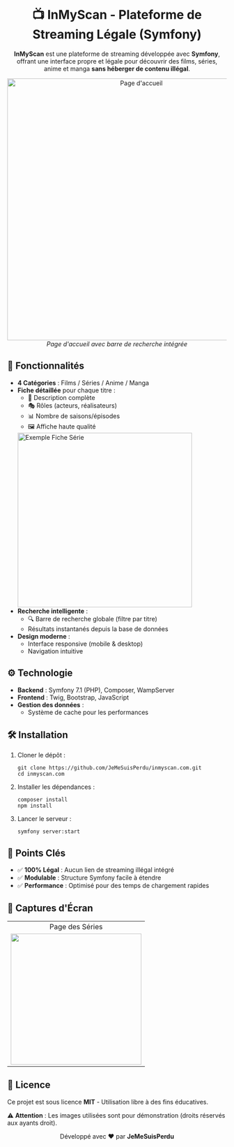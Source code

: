 <h1 align="center">📺 InMyScan - Plateforme de Streaming Légale (Symfony)</h1>

<p align="center">
  <strong>InMyScan</strong> est une plateforme de streaming développée avec <strong>Symfony</strong>, offrant une interface propre et légale pour découvrir des films, séries, anime et manga <strong>sans héberger de contenu illégal</strong>.
</p>

<p align="center">
  <img src="https://monportefolioanis.go.yj.fr/inmyscan_photo/accueil.png" alt="Page d'accueil" width="600">
  <br>
  <em>Page d'accueil avec barre de recherche intégrée</em>
</p>

<h2>🚀 Fonctionnalités</h2>

<ul>
  <li><strong>4 Catégories</strong> : Films / Séries / Anime / Manga</li>
  <li><strong>Fiche détaillée</strong> pour chaque titre :
    <ul>
      <li>📌 Description complète</li>
      <li>🎭 Rôles (acteurs, réalisateurs)</li>
      <li>📊 Nombre de saisons/épisodes</li>
      <li>🖼️ Affiche haute qualité</li>
    </ul>
    <img src="https://monportefolioanis.go.yj.fr/inmyscan_photo/la%20serie.png" alt="Exemple Fiche Série" width="400">
  </li>
  <li><strong>Recherche intelligente</strong> :
    <ul>
      <li>🔍 Barre de recherche globale (filtre par titre)</li>
      <li>Résultats instantanés depuis la base de données</li>
    </ul>
  </li>
  <li><strong>Design moderne</strong> :
    <ul>
      <li>Interface responsive (mobile & desktop)</li>
      <li>Navigation intuitive</li>
    </ul>
  </li>
</ul>

<h2>⚙️ Technologie</h2>

<ul>
  <li><strong>Backend</strong> : Symfony 7.1 (PHP), Composer, WampServer</li>
  <li><strong>Frontend</strong> : Twig, Bootstrap, JavaScript</li>
  <li><strong>Gestion des données</strong> :
    <ul>
      <li>Système de cache pour les performances</li>
    </ul>
  </li>
</ul>

<h2>🛠️ Installation</h2>

<ol>
  <li>Cloner le dépôt :
    <pre><code>git clone https://github.com/JeMeSuisPerdu/inmyscan.com.git
cd inmyscan.com</code></pre>
  </li>
  <li>Installer les dépendances :
    <pre><code>composer install
npm install</code></pre>
  </li>
  <li>Lancer le serveur :
    <pre><code>symfony server:start</code></pre>
  </li>
</ol>

<h2>📌 Points Clés</h2>

<ul>
  <li>✅ <strong>100% Légal</strong> : Aucun lien de streaming illégal intégré</li>
  <li>✅ <strong>Modulable</strong> : Structure Symfony facile à étendre</li>
  <li>✅ <strong>Performance</strong> : Optimisé pour des temps de chargement rapides</li>
</ul>

<h2>📸 Captures d'Écran</h2>

<table>
  <tr>
    <td align="center">Page des Séries</td>
  </tr>
  <tr>
    <td><img src="https://monportefolioanis.go.yj.fr/inmyscan_photo/serie.png" width="300"></td>
  </tr>
</table>

<h2>📝 Licence</h2>

<p>Ce projet est sous licence <strong>MIT</strong> - Utilisation libre à des fins éducatives.</p>
<p>⚠️ <strong>Attention</strong> : Les images utilisées sont pour démonstration (droits réservés aux ayants droit).</p>

<p align="center">
  Développé avec ❤️ par <strong>JeMeSuisPerdu</strong>
</p>
